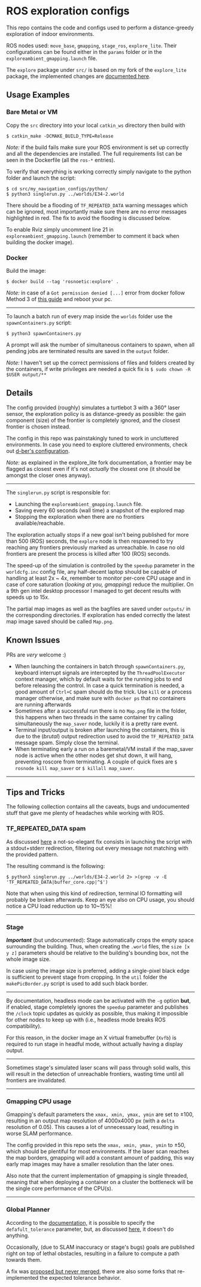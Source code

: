 # ROS exploration configs
This repo contains the code and configs used to perform a distance-greedy 
exploration of indoor environments.

ROS nodes used: `move_base`, `gmapping`, `stage_ros`, `explore_lite`.
Their configurations can be found either in the `params` folder or 
in the `exploreambient_gmapping.launch` file.

The `explore` package under `src/` is based on my fork of the `explore_lite` package, 
the implemented changes are [documented here](https://github.com/prina404/m-explore).


## Usage Examples

### Bare Metal or VM 

Copy the `src` directory into your local `catkin_ws` directory then build with
```shell
$ catkin_make -DCMAKE_BUILD_TYPE=Release
```
*Note:* if the build fails make sure your ROS environment is set up correctly and all the dependencies are installed. The full requirements list can be seen in the Dockerfile (all the `ros-*` entries).

To verify that everything is working correctly simply navigate to the python folder and launch the script:
```shell
$ cd src/my_navigation_configs/python/
$ python3 singlerun.py ../worlds/E34-2.world
```
There should be a flooding of `TF_REPEATED_DATA` warning messages which can be ignored, 
most importantly make sure there are no error messages highlighted in red.
The fix to avoid the flooding is discussed below.

To enable Rviz simply uncomment line 21 in `exploreambient_gmapping.launch` 
(remember to comment it back when building the docker image).

### Docker

Build the image:
```shell
$ docker build --tag 'rosnoetic:explore' .
```
*Note:* in case of a `Got permission denied [...]` error from docker follow Method 3 of [this guide](https://phoenixnap.com/kb/docker-permission-denied) and reboot your pc.

---
To launch a batch run of every map inside the `worlds` folder use the `spawnContainers.py` script:
```shell
$ python3 spawnContainers.py
```
A prompt will ask the number of simultaneous containers to spawn, when all pending jobs are 
terminated results are saved in the `output` folder.

*Note:* I haven't set up the correct permissions of files and folders created by the containers, 
if write privileges are needed a quick fix is `$ sudo chown -R $USER output/**`

## Details

The config provided (roughly) simulates a turtlebot 3 with a 360° laser sensor, 
the exploration policy is as distance-greedy as possible: 
the gain component (size) of the frontier is completely ignored, and the closest frontier is chosen instead.

The config in this repo was painstakingly tuned to work in uncluttered environments. In case you need to explore cluttered environments, check out [d-ber's configuration](https://github.com/d-ber/exp_cov_docker).  

*Note:* as explained in the explore_lite fork documentation, a frontier may be flagged as closest even if 
it's not *actually* the closest one (it should be amongst the closer ones anyway).

---

The `singlerun.py` script is responsible for:
- Launching the `exploreambient_gmapping.launch` file.
- Saving every 60 seconds (wall time) a snapshot of the explored map
- Stopping the exploration when there are no frontiers available/reachable.

The exploration actually stops if a new goal isn't being published for more than 500 (ROS) seconds, 
the `explore` node is then respawned to try reaching any frontiers previously marked as unreachable. 
In case no old frontiers are present the process is killed after 100 (ROS) seconds.

The speed-up of the simulation is controlled by the `speedup` parameter in the `worldcfg.inc` config file,
any half-decent laptop should be capable of handling at least 2x ~ 4x, remember to monitor per-core CPU usage
and in case of core saturation (*looking at you, gmapping*) reduce the multiplier.
On a 9th gen intel desktop processor I managed to get decent results with speeds up to 15x.

The partial map images as well as the bagfiles are saved under `outputs/` in the corresponding directories.
If exploration has ended correctly the latest map image saved should be called `Map.png`.
## Known Issues
PRs are *very* welcome :)

- When launching the containers in batch through `spawnContainers.py`, keyboard interrupt 
  signals are intercepted by the `ThreadPoolExecutor` context manager, 
  which by default waits for the running jobs to end before releasing the control.
  In case a quick termination is needed, a good amount of `Ctrl+C` spam should do the trick.
  Use `kill` or a process manager otherwise, and make sure with `docker ps` that no containers
  are running afterwards
- Sometimes after a successful run there is no `Map.png` file in the folder, 
  this happens when two threads in the same container try calling simultaneously
  the `map_saver` node, luckily it is a pretty rare event.
- Terminal input/output is broken after launching the containers, this is due to the
  (*brutal*) output redirection used to avoid the `TF_REPEATED_DATA` message spam. 
  Simply close the terminal. 
- When terminating early a run on a baremetal/VM install if the map_saver node
  is active when the other nodes get shut down, it will hang, preventing roscore from terminating. 
  A couple of quick fixes are `$ rosnode kill map_saver` or `$ killall map_saver`.

---
## Tips and Tricks
The following collection contains all the caveats, bugs and 
undocumented stuff that gave me plenty of headaches while working with ROS.   

### TF_REPEATED_DATA spam
As discussed [here](https://github.com/ros/geometry2/issues/467#issuecomment-1238639474) a not-so-elegant
fix consists in launching the script with a stdout+stderr redirection, filtering out
every message not matching with the provided pattern. 

The resulting command is the following:
```shell
$ python3 singlerun.py ../worlds/E34-2.world 2> >(grep -v -E 'TF_REPEATED_DATA|buffer_core.cpp|^$')
```


Note that when using this kind of redirection, terminal IO formatting will probably be broken afterwards.
Keep an eye also on CPU usage, you should notice a CPU load reduction up to 10~15%!

---
### Stage
***Important*** (but undocumented): Stage automatically crops the empty space surrounding the building. Thus, when creating the `.world` files, the `size [x y z]` parameters should be relative
to the building's bounding box, not the whole image size.

In case using the image size is preferred, adding a single-pixel black edge is sufficient to prevent
stage from cropping. In the `util` folder the `makePicBorder.py` script is used to add such black border.

---
By documentation, headless mode can be activated with the `-g` option 
__but__, if enabled, stage completely ignores the `speedup` parameter and publishes the `/clock` 
topic updates as quickly as possible, thus making it impossible for other nodes to keep up
with (i.e., headless mode breaks ROS compatibility). 

For this reason, in the docker image an X virtual framebuffer (`Xvfb`) 
is required to run stage in headful mode, without actually having a display output.

---
Sometimes stage's simulated laser scans will pass through solid walls, this will result
in the detection of unreachable frontiers, wasting time until all frontiers are invalidated.

---
### Gmapping CPU usage

Gmapping's default parameters the `xmax, xmin, ymax, ymin` are set to $\pm 100$, 
resulting in an output map resolution of 4000x4000 px (with a `delta` resolution of 0.05). This causes a lot of unnecessary load, resulting in worse SLAM performance.

The config provided in this repo sets the `xmax, xmin, ymax, ymin` to $\pm 50$, 
which should be plentiful for most environments.
If the laser scan reaches the map borders, gmapping will add a constant amount of padding, 
this way early map images may have a smaller resolution than the later ones.

Also note that the current implementation of gmapping is single threaded, meaning that when deploying
a container on a cluster the bottleneck will be the single core performance of the CPU(s).

---
### Global Planner

According to the [documentation,](http://wiki.ros.org/global_planner) it is possible to specify the
`defafult_tolerance` parameter, but, as discussed [here](https://answers.ros.org/question/239236/setting-default-tolerance-on-global-planner-with-move-base/), 
it doesn't do anything. 

Occasionally, (due to SLAM inaccuracy or stage's bugs) goals are published right on top of lethal obstacles, resulting in a failure to compute a path towards 
them.

A fix was [proposed but never merged](https://github.com/ros-planning/navigation/pull/1041), 
there are also some forks that re-implemented the expected tolerance behavior.
